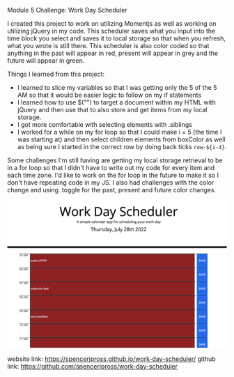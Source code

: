 Module 5 Challenge: Work Day Scheduler

I created this project to work on utilizing Momentjs as well as working on utilizing jQuery in my code.  This scheduler saves what you input into the time block you select and saves it to local storage so that when you refresh, what you wrote is still there. This scheduler is also color coded so that anything in the past will appear in red, present will appear in grey and the future will appear in green.  

Things I learned from this project: 
  - I learned to slice my variables so that I was getting only the 5 of the 5 AM so that it would be easier logic to follow on my if statements
  - I learned how to use $("") to target a document within my HTML with jQuery and then use that to also store and get items from my local storage.  
  - I got more comfortable with selecting elements with .siblings
  - I worked for a while on my for loop so that I could make i = 5 (the time I was starting at) and then select children elements from boxColor as well as being sure I started in the correct row by doing back ticks `row-${i-4}`.  

Some challenges I'm still having are getting my local storage retrieval to be in a for loop so that I didn't have to write out my code for every item and each time zone. I'd like to work on the for loop in the future to make it so I don't have repeating code in my JS.  I also had challenges with the color change and using .toggle for the past, present and future color changes.  

![alt screenshot](./images/work-day-scheduler.png)

website link: https://spencerjpross.github.io/work-day-scheduler/
github link: https://github.com/spencerjpross/work-day-scheduler
